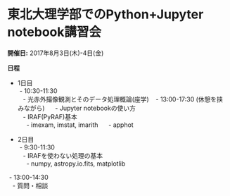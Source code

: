 # 東北大理学部でのPython+Jupyter notebook講習会

**開催日:**
2017年8月3日(木)-4日(金)

**日程**
- 1日目  
  - 10:30-11:30  
    - 光赤外撮像観測とそのデータ処理概論(座学)   
  - 13:00-17:30 (休憩を挟みながら)  
    - Jupyter notebookの使い方  
    - IRAF(PyRAF)基本  
      - imexam, imstat, imarith
      - apphot  

- 2日目  
  - 9:30-11:30  
    - IRAFを使わない処理の基本  
      - numpy, astropy.io.fits, matplotlib  

  - 13:00-14:30  
    - 質問・相談  




